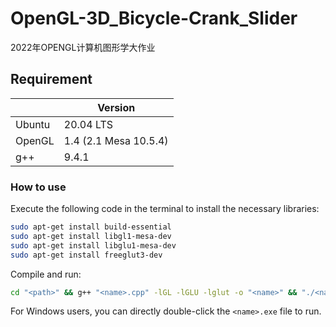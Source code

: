 # OpenGL-3D_Bicycle-Crank_Slider

2022年OPENGL计算机图形学大作业

## Requirement

|     | Version |
| --- | --- |
| Ubuntu | 20.04 LTS |
| OpenGL | 1.4 (2.1 Mesa 10.5.4) |
| g++    | 9.4.1 |

### How to use

Execute the following code in the terminal to install the necessary libraries:

```bash
sudo apt-get install build-essential
sudo apt-get install libgl1-mesa-dev
sudo apt-get install libglu1-mesa-dev
sudo apt-get install freeglut3-dev
```

Compile and run:

```bash
cd "<path>" && g++ "<name>.cpp" -lGL -lGLU -lglut -o "<name>" && "./<name>"
```

For Windows users, you can directly double-click the `<name>.exe` file to run.
